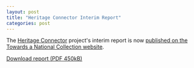 ```yaml
---
layout: post
title: "Heritage Connector Interim Report"
categories: post
---
```


The [Heritage Connector](https://www.sciencemuseumgroup.org.uk/project/heritage-connector/) project's interim report is now [published on the Towards a National Collection website](https://www.nationalcollection.org.uk/Interim).

[Download report (PDF 450kB)](https://www.nationalcollection.org.uk/sites/default/files/2021-02/Heritage%20Connector.pdf)
